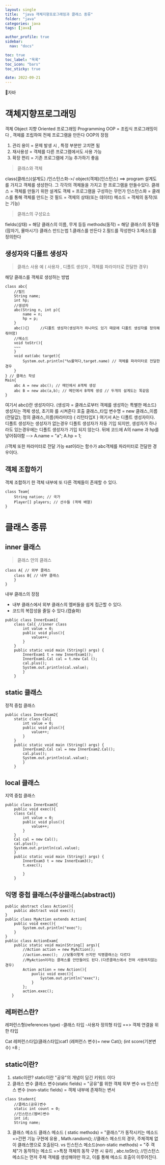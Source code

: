 ```yaml
---
layout: single
title:  "java 객체지향프로그래밍과 클래스 종류"
folder: "java"
categories: java
tags: [java]

author_profile: true
sidebar:
  nav: "docs"

toc: true
toc_label: "목록"
toc_icon: "bars"
toc_sticky: true

date: 2022-09-21
---
```


📘자바

# 객체지향프로그래밍

객체 Object
지향 Oriented
프로그래밍 Programming
OOP  = 조립식 프로그래밍이다 , 객체를 조립하여 전체 프로그램을 만든다
OOP의 장점
1. 관리 용이 = 문제 발생 시 , 특정 부분만 고치면 됨
2. 재사용성 = 객체를 다른 프로그램에서도 사용 가능
3. 확장 편리 = 기존 프로그램에 기능 추가하기 좋음
> 클래스와 객체

class(클래스)(설계도) /인스턴스화->/ object(객체)(인스턴스) ==> program
설계도를 가지고 객체를 생성한다. 그 각각의 객체들을 가지고 한 프로그램을 만들수있다.
클래스 = 객체를 만들기 위한 설계도
객체 = 프로그램을 구성하는 무언가
인스턴스화 = 클래스를 통해 객체를 만드는 것
필드 = 객체의 상태(또는 데이터)
메소드 = 객체의 동작(또는 기능)
> 클래스의 구성요소

fields(상태) = 해당 클래스의 이름, 무게 등등
methods(동작) = 해당 클래스의 동작들(잠자기, 물마시기)
클래스 만드는법
1.클래스를 만든다
2.필드를 작성한다
3.메소드를 정의한다
## 생성자와 디폴트 생성자
> 클래스 사용 예 ( 사용자 , 디폴트 생성자 , 객체를 파라미터로 전달한 경우)

해당 클래스를 객체로 생성하는 방법
```
class abc{
	//필드
    String name;
    int hp;
    //생성자
    abc(String n, int p){
    	name = n;
        hp = p;
    }
    abc(){}		//디폴트 생성자(생성자가 하나라도 있기 때문에 디폴트 생성자를 정의해								 줘야함)
    //메소드
    void toStr(){
    ~~~
    }
    void eat(abc target){
    	System.out.println("%s를먹다,target.name) // 객체를 파라미터로 전달한 경우
    }
} // 클래스 작성
Main{
	abc A = new abc(); // 메인에서 A객체 생성 
    abc B = new abc(a,b); // 메인에서 B객체 생성 // 두개의 설계도는 똑같음
}
```

여기서 abc()란 생성자이다. (생성자 = 클래스로부터 객체를 생성하는 특별한 메소드)
생성자는 객체 생성, 초기화 를 시켜준다
호출		클래스_타입 변수명 = new 클래스_이름(전달값);
정의		클래스_이름(파라미터) {	 리턴타입X	}
여기서 A는 디폴트 생성자이다.
디폴트 생성자는 생성자가 없는경우 디폴트 생성자가 자동 기입 되지만, 생성자가 하나라도 있는경우에는 디폴트 생성자가 기입 되지 않는다.
뒤에 코드에 A의 name 과 hp를 넣어줘야함 --> A.name = "a"; A.hp = 1;

//객체 또한 파라미터로 전달 가능
eat이라는 함수가 abc객체를 파라미터로 전달한 경우이다.
## 객체 조합하기
객체 조합하기
한 객체 내부에 또 다른 객체들이 존재할 수 있다.
```
class Team{
	String nation; // 국가
    Player[] players; // 선수들 (객체 배열)
}
```
# 클래스 종류
## inner 클래스
> 클래스 안의 클래스
```
class A{ // 외부 클래스
	class B{ // 내부 클래스
    }
}   
```

내부 클래스의 장점
- 내부 클래스에서 외부 클래스의 멤버들을 쉽게 접근할 수 있다.
- 코드의 복잡성을 줄일 수 있다.(캡슐화)

```
public class InnerExam1{
	class Cal{ //inner class
    	int value = 0;
        public void plus(){
        	value++;
        }
    }
    public static void main (String() args) {
    	InnerExam1 t = new InnerExam1();
        InnerExam1.Cal cal = t.new Cal ();
        cal.plus();
        System.out.println(cal.value);
        }
    } 
```
## static 클래스

정적 중첩 클래스

```
public class InnerExam2{
	static class Cal{ 
    	int value = 0;
        public void plus(){
        	value++;
        }
    }
    public static void main (String() args) {
    	InnerExam2.Cal cal = new InnerExam2.Cal();
        cal.plus();
        System.out.println(cal.value);
        }
    } 
```
## local 클래스

지역 중첩 클래스

```
public class InnerExam3{
	public void exec(){
    class Cal{ 
    	int value = 0;
        public void plus(){
        	value++;
        }
    }
    Cal cal = new Cal();
    cal.plus();
    System.out.println(cal.value);
    }
    public static void main (String() args) {
    	InnerExam3 t = new InnerExam3();
        t.exec();
        
        }
    } 
```
## 익명 중첩 클래스(추상클래스(abstract))
```
public abstract class Action(){
	public abstract void exec();
}
public class MyAction extends Action{
	public void exec(){
    	System.out.println("exec");
    } 
}
public class ActionExam{
	public static void main(String[] args){
    	//Action action = new MyAction();
        //action.exec();  //보통이렇게 쓰지만 익명클래스는 다르다
        //MyAction이라는 클래스를 안만들어도 된다.(다른클래스에서 전혀 사용하지않는 경우)
        Action action = new Action(){
        	puvlic void exec(){
            	System.out.println("exec");
            }
        };
        action.exec();
   }
```


## 레퍼런스란?

레퍼런스형(references type)
-클래스 타입
-사용자 정의형 타입
==> 객체 연결을 위한 타입

Cat 레퍼런스타입(클래스타입)cat1 (레퍼런스 변수)= new Cat();
(int score(기본변수) =8 ;

## static이란?
1. static이란?
   static이란 "공유"의 개념이 담긴 키워드 이다
2. 클래스 변수
   클래스 변수(static fields) = "공유"를 위한 객체 외부 변수
   vs
   인스턴스 변수 (non-static fields) = 객체 내부에 존재하는 변서
```
class Student{
	//클래스(공유)변수
    static int count = 0;
    //인스턴스(멤버)변수
    int id;
    String name;
```
3. 클래스 메소드
   클래스 메소드 ( static methods) = "클래스"가 동작시키는 메소드
   =>간편 기능 구현에 유용 , Math.random();
   //클래스 메소드의 경우, 주체객체 없이 클래스명으로 호출된다.
   vs
   인스턴스 메소드(non-static methods) = "주 객체"가 동작하는 메소드
   =>특정 객체의 동작 구현 시 유리 , abc.toStr();
   //인스턴스 메소드는 먼저 주체 객체를 생성해야만 하고, 이를 통해 메소드 호출이 이루어진다.
